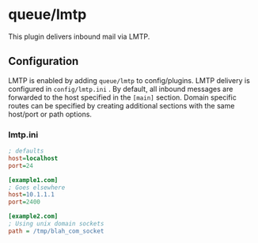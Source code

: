 # queue/lmtp

This plugin delivers inbound mail via LMTP.

## Configuration

LMTP is enabled by adding `queue/lmtp` to config/plugins. LMTP delivery is configured in `config/lmtp.ini` . By default, all inbound messages are forwarded to the host specified in the `[main]` section. Domain specific routes can be specified by creating additional sections with the same host/port or path options.

### lmtp.ini

```ini
; defaults
host=localhost
port=24

[example1.com]
; Goes elsewhere
host=10.1.1.1
port=2400

[example2.com]
; Using unix domain sockets
path = /tmp/blah_com_socket
```
